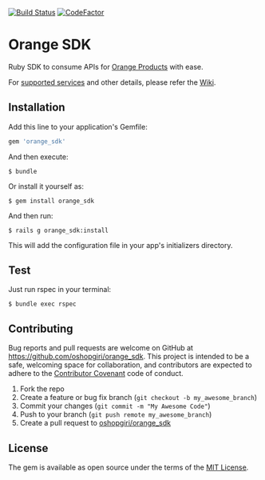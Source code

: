 [![Build Status](https://travis-ci.org/oshopgiri/orange_sdk.svg?branch=master)](https://travis-ci.org/oshopgiri/orange_sdk)
[![CodeFactor](https://www.codefactor.io/repository/github/oshopgiri/orange_sdk/badge)](https://www.codefactor.io/repository/github/oshopgiri/orange_sdk)

# Orange SDK

Ruby SDK to consume APIs for [Orange Products](https://developer.orange.com/products/) with ease.

For [supported services](https://github.com/oshopgiri/orange_sdk/wiki) and other details, please refer the [Wiki](https://github.com/oshopgiri/orange_sdk/wiki).

## Installation

Add this line to your application's Gemfile:

```ruby
gem 'orange_sdk'
```

And then execute:

    $ bundle

Or install it yourself as:

    $ gem install orange_sdk

And then run:

    $ rails g orange_sdk:install

This will add the configuration file in your app's initializers directory.

## Test

Just run rspec in your terminal:

    $ bundle exec rspec

## Contributing

Bug reports and pull requests are welcome on GitHub at https://github.com/oshopgiri/orange_sdk. This project is intended to be a safe, welcoming space for collaboration, and contributors are expected to adhere to the [Contributor Covenant](http://contributor-covenant.org) code of conduct.

1. Fork the repo
2. Create a feature or bug fix branch (`git checkout -b my_awesome_branch`)
3. Commit your changes (`git commit -m "My Awesome Code"`)
4. Push to your branch (`git push remote my_awesome_branch`)
5. Create a pull request to [oshopgiri/orange_sdk](https://github.com/oshopgiri/orange_sdk)

## License

The gem is available as open source under the terms of the [MIT License](https://opensource.org/licenses/MIT).
